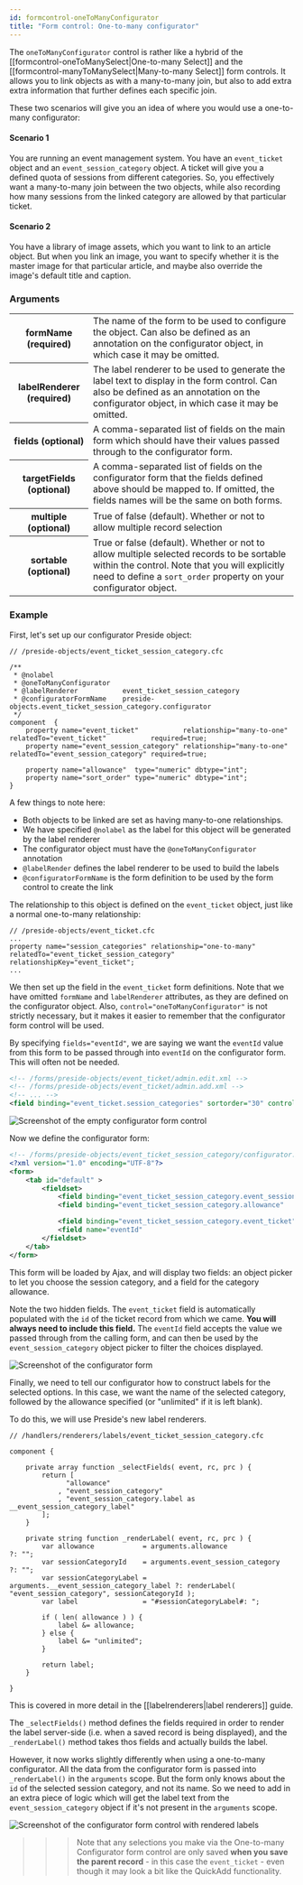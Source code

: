 ```yaml
---
id: formcontrol-oneToManyConfigurator
title: "Form control: One-to-many configurator"
---
```


The `oneToManyConfigurator` control is rather like a hybrid of the [[formcontrol-oneToManySelect|One-to-many Select]] and the [[formcontrol-manyToManySelect|Many-to-many Select]] form controls. It allows you to link objects as with a many-to-many join, but also to add extra extra information that further defines each specific join.

These two scenarios will give you an idea of where you would use a one-to-many configurator:

#### Scenario 1

You are running an event management system. You have an `event_ticket` object and an `event_session_category` object. A ticket will give you a defined quota of sessions from different categories. So, you effectively want a many-to-many join between the two objects, while also recording how many sessions from the linked category are allowed by that particular ticket.

#### Scenario 2

You have a library of image assets, which you want to link to an article object. But when you link an image, you want to specify whether it is the master image for that particular article, and maybe also override the image's default title and caption.


### Arguments

<div class="table-responsive">
    <table class="table">
        <tbody>
            <tr>
                <th>formName (required)</th>
                <td>
                    The name of the form to be used to configure the object. Can also be defined as an annotation on the configurator object, in which case it may be omitted.
                </td>
            </tr>
            <tr>
                <th>labelRenderer (required)</th>
                <td>
                    The label renderer to be used to generate the label text to display in the form control. Can also be defined as an annotation on the configurator object, in which case it may be omitted.
                </td>
            </tr>
            <tr>
                <th>fields (optional)</th>
                <td>
                    A comma-separated list of fields on the main form which should have their values passed through to the configurator form.
                </td>
            </tr>
            <tr>
                <th>targetFields (optional)</th>
                <td>
                    A comma-separated list of fields on the configurator form that the fields defined above should be mapped to. If omitted, the fields names will be the same on both forms.
                </td>
            </tr>
            <tr>
                <th>multiple (optional)</th>
                <td>True of false (default). Whether or not to allow multiple record selection</td>
            </tr>
            <tr>
                <th>sortable (optional)</th>
                <td>True or false (default). Whether or not to allow multiple selected records to be sortable within the control. Note that you will explicitly need to define a <code>sort_order</code> property on your configurator object.</td>
            </tr>
        </tbody>
    </table>
</div>

### Example

First, let's set up our configurator Preside object:

```luceescript
// /preside-objects/event_ticket_session_category.cfc

/**
 * @nolabel
 * @oneToManyConfigurator
 * @labelRenderer           event_ticket_session_category
 * @configuratorFormName    preside-objects.event_ticket_session_category.configurator
 */
component  {
	property name="event_ticket"           relationship="many-to-one" relatedTo="event_ticket"           required=true;
	property name="event_session_category" relationship="many-to-one" relatedTo="event_session_category" required=true;

	property name="allowance"  type="numeric" dbtype="int";
	property name="sort_order" type="numeric" dbtype="int";
}
```
A few things to note here:

- Both objects to be linked are set as having many-to-one relationships.
- We have specified `@nolabel` as the label for this object will be generated by the label renderer
- The configurator object must have the `@oneToManyConfigurator` annotation
- `@labelRender` defines the label renderer to be used to build the labels
- `@configuratorFormName` is the form definition to be used by the form control to create the link

The relationship to this object is defined on the `event_ticket` object, just like a normal one-to-many relationship:

```luceescript
// /preside-objects/event_ticket.cfc
...
property name="session_categories" relationship="one-to-many" relatedTo="event_ticket_session_category" relationshipKey="event_ticket";
...
```

We then set up the field in the `event_ticket` form definitions. Note that we have omitted `formName` and `labelRenderer` attributes, as they are defined on the configurator object. Also, `control="oneToManyConfigurator"` is not strictly necessary, but it makes it easier to remember that the configurator form control will be used.

By specifying `fields="eventId"`, we are saying we want the `eventId` value from this form to be passed through into `eventId` on the configurator form. This will often not be needed.

```xml
<!-- /forms/preside-objects/event_ticket/admin.edit.xml -->
<!-- /forms/preside-objects/event_ticket/admin.add.xml -->
<!-- ... -->
<field binding="event_ticket.session_categories" sortorder="30" control="oneToManyConfigurator" fields="eventId" />
```

![Screenshot of the empty configurator form control](images/screenshots/configurator1.png)

Now we define the configurator form:

```xml
<!-- /forms/preside-objects/event_ticket_session_category/configurator.xml -->
<?xml version="1.0" encoding="UTF-8"?>
<form>
	<tab id="default" >
		<fieldset>
			<field binding="event_ticket_session_category.event_session_category" sortorder="10" required="true" filterBy="eventId" filterByField="event_id" />
			<field binding="event_ticket_session_category.allowance"              sortorder="20" />

			<field binding="event_ticket_session_category.event_ticket"           sortorder="30" control="hidden" />
			<field name="eventId"                                                 sortorder="40" control="hidden" />
		</fieldset>
	</tab>
</form>
```

This form will be loaded by Ajax, and will display two fields: an object picker to let you choose the session category, and a field for the category allowance.

Note the two hidden fields. The `event_ticket` field is automatically populated with the `id` of the ticket record from which we came. __You will always need to include this field.__ The `eventId` field accepts the value we passed through from the calling form, and can then be used by the `event_session_category` object picker to filter the choices displayed.

![Screenshot of the configurator form](images/screenshots/configurator2.png)

Finally, we need to tell our configurator how to construct labels for the selected options. In this case, we want the name of the selected category, followed by the allowance specified (or "unlimited" if it is left blank).

To do this, we will use Preside's new label renderers.

```luceescript
// /handlers/renderers/labels/event_ticket_session_category.cfc

component {

	private array function _selectFields( event, rc, prc ) {
		return [
			  "allowance"
			, "event_session_category"
			, "event_session_category.label as __event_session_category_label"
		];
	}

	private string function _renderLabel( event, rc, prc ) {
		var allowance            = arguments.allowance                      ?: "";
		var sessionCategoryId    = arguments.event_session_category         ?: "";
		var sessionCategoryLabel = arguments.__event_session_category_label ?: renderLabel( "event_session_category", sessionCategoryId );
		var label                = "#sessionCategoryLabel#: ";

		if ( len( allowance ) ) {
			label &= allowance;
		} else {
			label &= "unlimited";
		}

		return label;
	}

}
```

This is covered in more detail in the [[labelrenderers|label renderers]] guide.

The `_selectFields()` method defines the fields required in order to render the label server-side (i.e. when a saved record is being displayed), and the `_renderLabel()` method takes thos fields and actually builds the label.

However, it now works slightly differently when using a one-to-many configurator. All the data from the configurator form is passed into `_renderLabel()` in the `arguments` scope. But the form only knows about the `id` of the selected session category, and not its name. So we need to add in an extra piece of logic which will get the label text from the `event_session_category` object if it's not present in the `arguments` scope.

![Screenshot of the configurator form control with rendered labels](images/screenshots/configurator3.png)

>>> Note that any selections you make via the One-to-many Configurator form control are only saved __when you save the parent record__ - in this case the `event_ticket` - even though it may look a bit like the QuickAdd functionality.